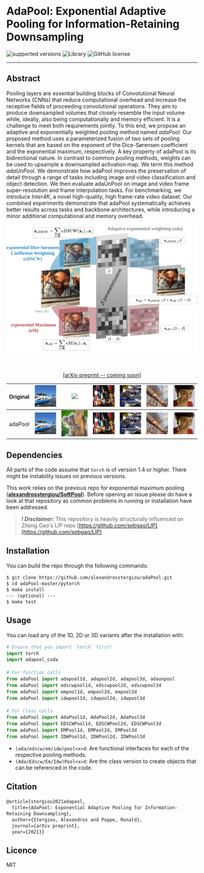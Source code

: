 # AdaPool: Exponential Adaptive Pooling for Information-Retaining Downsampling
![supported versions](https://img.shields.io/badge/python-3.x-brightgreen/?style=flat&logo=python&color=green)
![Library](https://img.shields.io/badge/library-PyTorch-blue?logo=Pytorch)
![GitHub license](https://img.shields.io/cocoapods/l/AFNetworking)


--------------------------------------------------------------------------------
## Abstract
Pooling layers are essential building blocks of Convolutional Neural Networks (CNNs) that reduce computational overhead and increase the receptive fields of proceeding convolutional operations. They aim to produce downsampled volumes that closely resemble the input volume while, ideally, also being computationally and memory efficient. It is a challenge to meet both requirements jointly. To this end, we propose an adaptive and exponentially weighted pooling method named <i>adaPool</i>. Our proposed method uses a parameterized fusion of two sets of pooling kernels that are based on the exponent of the Dice-Sørensen coefficient and the exponential maximum, respectively. A key property of adaPool is its bidirectional nature. In contrast to common pooling methods, weights can be used to upsample a downsampled activation map. We term this method <i>adaUnPool</i>. We demonstrate how adaPool improves the preservation of detail through a range of tasks including image and video classification and object detection. We then evaluate adaUnPool on image and video frame super-resolution and frame interpolation tasks. For benchmarking, we introduce <i>Inter4K</i>, a novel high-quality, high frame-rate video dataset. Our combined experiments demonstrate that adaPool systematically achieves better results across tasks and backbone architectures, while introducing a minor additional computational and memory overhead. <p align="center">

<p align="center">
<img src="./images/adaPool_cover.png" width="700" />
</p>

<i></i>
<br>
<p align="center">
<a href="#" target="blank" >[arXiv preprint -- coming soon]</a>
</p>


|Original|<img src="images/original/01.png" width="200" />|<img src="images/original/02.png" width="200" />|<img src="images/original/03.png" width="200" />|<img src="images/original/07.png" width="200" />|<img src="images/original/08.png" width="200" />|<img src="images/original/09.png" width="200" />|
|:-----:|:-----:|:-----:|:-----:|:-----:|:-----:|:-----:|
|adaPool|<img src="images/ada/01.png" width="200" />|<img src="images/ada/02.png" width="200" />|<img src="images/ada/03.png" width="200" />|<img src="images/ada/07.png" width="200" />|<img src="images/ada/08.png" width="200" />|<img src="images/ada/09.png" width="200" />|


## Dependencies
All parts of the code assume that `torch` is of version 1.4 or higher. There might be instability issues on previous versions.

This work relies on the previous repo for exponential maximum pooling (**[alexandrosstergiou/SoftPool](https://github.com/alexandrosstergiou/SoftPool)**). Before opening an issue please do have a look at that repository as common problems in running or installation have been addressed.

> ***! Disclaimer:*** This repository is heavily structurally influenced on Ziteng Gao's LIP repo [https://github.com/sebgao/LIP](https://github.com/sebgao/LIP)

## Installation

You can build the repo through the following commands:
```
$ git clone https://github.com/alexandrosstergiou/adaPool.git
$ cd adaPool-master/pytorch
$ make install
--- (optional) ---
$ make test
```


## Usage

You can load any of the 1D, 2D or 3D variants after the installation with:

```python
# Ensure that you import `torch` first!
import torch
import adapool_cuda

# For function calls
from adaPool import adapool1d, adapool2d, adapool3d, adaunpool
from adaPool import edscwpool1d, edscwpool2d, edscwpool3d
from adaPool import empool1d, empool2d, empool3d
from adaPool import idwpool1d, idwpool2d, idwpool3d

# For class calls
from adaPool import AdaPool1d, AdaPool2d, AdaPool3d
from adaPool import EDSCWPool1d, EDSCWPool2d, EDSCWPool3d
from adaPool import EMPool1d, EMPool2d, EMPool3d
from adaPool import IDWPool1d, IDWPool2d, IDWPool3d
```

+ `(ada/edscw/em/idw)pool<x>d`: Are functional interfaces for each of the respective pooling methods.
+ `(Ada/Edscw/Em/Idw)Pool<x>d`: Are the class version to create objects that can be referenced in the code.

## Citation

```
@article{stergiou2021adapool,
  title={AdaPool: Exponential Adaptive Pooling for Information-Retaining Downsampling},
  author={Stergiou, Alexandros and Poppe, Ronald},
  journal={arXiv preprint},
  year={2021}}
```

## Licence

MIT
